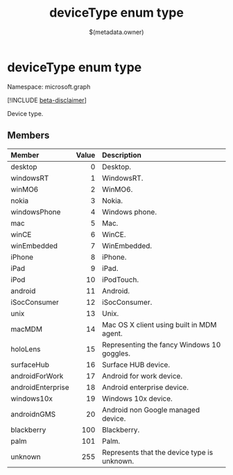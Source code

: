 ﻿---
title: "deviceType enum type"
description: "Device type."
localization_priority: Normal
author: "$(metadata.owner)"
ms.prod: ""
doc_type: enumPageType
---

# deviceType enum type

Namespace: microsoft.graph

[!INCLUDE [beta-disclaimer](../../includes/beta-disclaimer.md)]

Device type.

## Members

| Member            | Value | Description                                 |
| :---------------- | ----: | :------------------------------------------ |
| desktop           | 0     | Desktop.                                    |
| windowsRT         | 1     | WindowsRT.                                  |
| winMO6            | 2     | WinMO6.                                     |
| nokia             | 3     | Nokia.                                      |
| windowsPhone      | 4     | Windows phone.                              |
| mac               | 5     | Mac.                                        |
| winCE             | 6     | WinCE.                                      |
| winEmbedded       | 7     | WinEmbedded.                                |
| iPhone            | 8     | iPhone.                                     |
| iPad              | 9     | iPad.                                       |
| iPod              | 10    | iPodTouch.                                  |
| android           | 11    | Android.                                    |
| iSocConsumer      | 12    | iSocConsumer.                               |
| unix              | 13    | Unix.                                       |
| macMDM            | 14    | Mac OS X client using built in MDM agent.   |
| holoLens          | 15    | Representing the fancy Windows 10 goggles.  |
| surfaceHub        | 16    | Surface HUB device.                         |
| androidForWork    | 17    | Android for work device.                    |
| androidEnterprise | 18    | Android enterprise device.                  |
| windows10x        | 19    | Windows 10x device.                         |
| androidnGMS       | 20    | Android non Google managed device.          |
| blackberry        | 100   | Blackberry.                                 |
| palm              | 101   | Palm.                                       |
| unknown           | 255   | Represents that the device type is unknown. |